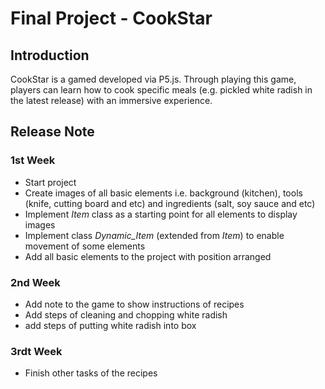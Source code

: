 # Final Project - CookStar

## Introduction

CookStar is a gamed developed via P5.js. Through playing this game, players can learn how to cook specific meals (e.g. pickled white radish in the latest release) with an immersive experience.

## Release Note

### 1st Week

- Start project
- Create images of all basic elements i.e. background (kitchen), tools (knife, cutting board and etc) and ingredients (salt, soy sauce and etc)
- Implement *Item* class as a starting point for all elements to display images
- Implement class *Dynamic_Item* (extended from *Item*) to enable movement of some elements
- Add all basic elements to the project with position arranged

### 2nd Week

- Add note to the game to show instructions of recipes
- Add steps of cleaning and chopping white radish
- add steps of putting white radish into box

### 3rdt Week

- Finish other tasks of the recipes

